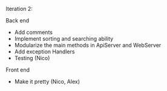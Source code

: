 Iteration 2:

Back end
* Add comments
* Implement sorting and searching ability
* Modularize the main methods in ApiServer and WebServer
* Add exception Handlers
* Testing (Nico)

Front end
* Make it pretty (Nico, Alex)
